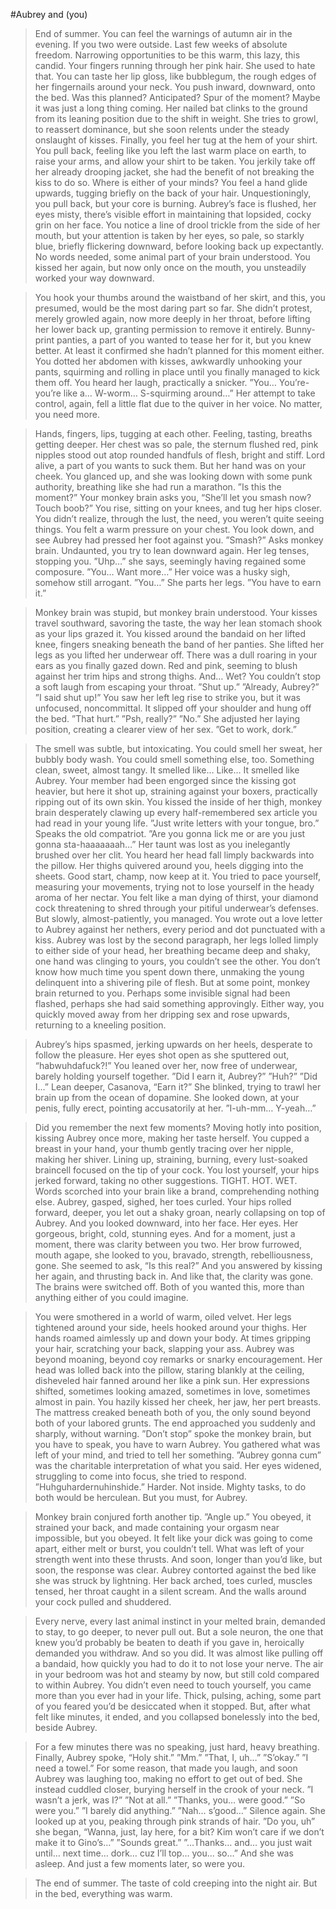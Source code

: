 #Aubrey and (you)

>End of summer.
>You can feel the warnings of autumn air in the evening.
>If you two were outside.
>Last few weeks of absolute freedom.
>Narrowing opportunities to be this warm, this lazy, this candid.
>Your fingers running through her pink hair.
>She used to hate that.
>You can taste her lip gloss, like bubblegum, the rough edges of her fingernails around your neck.
>You push inward, downward, onto the bed.
>Was this planned? Anticipated? Spur of the moment?
>Maybe it was just a long thing coming.
>Her nailed bat clinks to the ground from its leaning position due to the shift in weight.
>She tries to growl, to reassert dominance, but she soon relents under the steady onslaught of kisses.
>Finally, you feel her tug at the hem of your shirt.
>You pull back, feeling like you left the last warm place on earth, to raise your arms, and allow your shirt to be taken.
>You jerkily take off her already drooping jacket, she had the benefit of not breaking the kiss to do so.
>Where is either of your minds?
>You feel a hand glide upwards, tugging briefly on the back of your hair.
>Unquestioningly, you pull back, but your core is burning.
>Aubrey’s face is flushed, her eyes misty, there’s visible effort in maintaining that lopsided, cocky grin on her face.
>You notice a line of drool trickle from the side of her mouth, but your attention is taken by her eyes, so pale, so starkly blue, briefly flickering downward, before looking back up expectantly.
>No words needed, some animal part of your brain understood.
>You kissed her again, but now only once on the mouth, you unsteadily worked your way downward.

>You hook your thumbs around the waistband of her skirt, and this, you presumed, would be the most daring part so far.
>She didn’t protest, merely growled again, now more deeply in her throat, before lifting her lower back up, granting permission to remove it entirely.
>Bunny-print panties, a part of you wanted to tease her for it, but you knew better. At least it confirmed she hadn’t planned for this moment either.
>You dotted her abdomen with kisses, awkwardly unhooking your pants, squirming and rolling in place until you finally managed to kick them off. 
>You heard her laugh, practically a snicker.
>”You… You’re-you’re like a… W-worm… S-squirming around…”
>Her attempt to take control, again, fell a little flat due to the quiver in her voice.
>No matter, you need more.

>Hands, fingers, lips, tugging at each other.
>Feeling, tasting, breaths getting deeper.
>Her chest was so pale, the sternum flushed red, pink nipples stood out atop rounded handfuls of flesh, bright and stiff.
>Lord alive, a part of you wants to suck them.
>But her hand was on your cheek.
>You glanced up, and she was looking down with some punk authority, breathing like she had run a marathon.
>”Is this the moment?” Your monkey brain asks you, “She’ll let you smash now? Touch boob?”
>You rise, sitting on your knees, and tug her hips closer.
>You didn’t realize, through the lust, the need, you weren’t quite seeing things.
>You felt a warm pressure on your chest.
>You look down, and see Aubrey had pressed her foot against you.
>”Smash?” Asks monkey brain.
>Undaunted, you try to lean downward again.
>Her leg tenses, stopping you.
>”Uhp…” she says, seemingly having regained some composure.
>”You… Want more…” Her voice was a husky sigh, somehow still arrogant.
>”You…”
>She parts her legs.
>”You have to earn it.”

>Monkey brain was stupid, but monkey brain understood.
>Your kisses travel southward, savoring the taste, the way her lean stomach shook as your lips grazed it.
>You kissed around the bandaid on her lifted knee, fingers sneaking beneath the band of her panties.
>She lifted her legs as you lifted her underwear off. There was a dull roaring in your ears as you finally gazed down.
>Red and pink, seeming to blush against her trim hips and strong thighs.
>And…
>Wet?
>You couldn’t stop a soft laugh from escaping your throat.
>”Shut up.”
>”Already, Aubrey?”
>”I said shut up!”
>You saw her left leg rise to strike you, but it was unfocused, noncommittal.
>It slipped off your shoulder and hung off the bed.
>”That hurt.”
>”Psh, really?”
>”No.”
>She adjusted her laying position, creating a clearer view of her sex.
>”Get to work, dork.”

>The smell was subtle, but intoxicating.
>You could smell her sweat, her bubbly body wash.
>You could smell something else, too.
>Something clean, sweet, almost tangy.
>It smelled like…
>Like…
>It smelled like Aubrey.
>Your member had been engorged since the kissing got heavier, but here it shot up, straining against your boxers, practically ripping out of its own skin.
>You kissed the inside of her thigh, monkey brain desperately clawing up every half-remembered sex article you had read in your young life.
>”Just write letters with your tongue, bro.” Speaks the old compatriot.
>”Are you gonna lick me or are you just gonna sta-haaaaaaah…”
>Her taunt was lost as you inelegantly brushed over her clit.
>You heard her head fall limply backwards into the pillow.
>Her thighs quivered around you, heels digging into the sheets.
>Good start, champ, now keep at it.
>You tried to pace yourself, measuring your movements, trying not to lose yourself in the heady aroma of her nectar.
>You felt like a man dying of thirst, your diamond cock threatening to shred through your pitiful underwear’s defenses.
>But slowly, almost-patiently, you managed.
>You wrote out a love letter to Aubrey against her nethers, every period and dot punctuated with a kiss.
>Aubrey was lost by the second paragraph, her legs lolled limply to either side of your head, her breathing became deep and shaky, one hand was clinging to yours, you couldn’t see the other.
>You don’t know how much time you spent down there, unmaking the young delinquent into a shivering pile of flesh.
>But at some point, monkey brain returned to you.
>Perhaps some invisible signal had been flashed, perhaps she had said something approvingly.
>Either way, you quickly moved away from her dripping sex and rose upwards, returning to a kneeling position.

>Aubrey’s hips spasmed, jerking upwards on her heels, desperate to follow the pleasure.
>Her eyes shot open as she sputtered out, “habwuhdafuck?!”
>You leaned over her, now free of underwear, barely holding yourself together.
>”Did I earn it, Aubrey?”
>”Huh?”
>”Did I…” Lean deeper, Casanova, “Earn it?”
>She blinked, trying to trawl her brain up from the ocean of dopamine.
>She looked down, at your penis, fully erect, pointing accusatorily at her.
>”I-uh-mm… Y-yeah…”

>Did you remember the next few moments?
>Moving hotly into position, kissing Aubrey once more, making her taste herself.
>You cupped a breast in your hand, your thumb gently tracing over her nipple, making her shiver.
>Lining up, straining, burning, every lust-soaked braincell focused on the tip of your cock.
>You lost yourself, your hips jerked forward, taking no other suggestions.
>TIGHT.
>HOT.
>WET.
>Words scorched into your brain like a brand, comprehending nothing else.
>Aubrey, gasped, sighed, her toes curled.
>Your hips rolled forward, deeper, you let out a shaky groan, nearly collapsing on top of Aubrey.
>And you looked downward, into her face.
>Her eyes.
>Her gorgeous, bright, cold, stunning eyes.
>And for a moment, just a moment, there was clarity between you two.
>Her brow furrowed, mouth agape, she looked to you, bravado, strength, rebelliousness, gone.
>She seemed to ask, “Is this real?”
>And you answered by kissing her again, and thrusting back in.
>And like that, the clarity was gone.
>The brains were switched off.
>Both of you wanted this, more than anything either of you could imagine.

>You were smothered in a world of warm, oiled velvet.
>Her legs tightened around your side, heels hooked around your thighs.
>Her hands roamed aimlessly up and down your body.
>At times gripping your hair, scratching your back, slapping your ass.
>Aubrey was beyond moaning, beyond coy remarks or snarky encouragement.
>Her head was lolled back into the pillow, staring blankly at the ceiling, disheveled hair fanned around her like a pink sun.
>Her expressions shifted, sometimes looking amazed, sometimes in love, sometimes almost in pain.
>You hazily kissed her cheek, her jaw, her pert breasts.
>The mattress creaked beneath both of you, the only sound beyond both of your labored grunts.
>The end approached you suddenly and sharply, without warning.
>”Don’t stop” spoke the monkey brain, but you have to speak, you have to warn Aubrey.
>You gathered what was left of your mind, and tried to tell her something.
>”Aubrey gonna cum” was the charitable interpretation of what you said.
>Her eyes widened, struggling to come into focus, she tried to respond.
>”Huhguhardernuhinshide.”
>Harder. Not inside.
>Mighty tasks, to do both would be herculean.
>But you must, for Aubrey.

>Monkey brain conjured forth another tip.
>”Angle up.”
>You obeyed, it strained your back, and made containing your orgasm near impossible, but you obeyed.
>It felt like your dick was going to come apart, either melt or burst, you couldn’t tell.
>What was left of your strength went into these thrusts.
>And soon, longer than you’d like, but soon, the response was clear.
>Aubrey contorted against the bed like she was struck by lightning.
>Her back arched, toes curled, muscles tensed, her throat caught in a silent scream.
>And the walls around your cock pulled and shuddered.

>Every nerve, every last animal instinct in your melted brain, demanded to stay, to go deeper, to never pull out.
>But a sole neuron, the one that knew you’d probably be beaten to death if you gave in, heroically demanded you withdraw.
>And so you did.
>It was almost like pulling off a bandaid, how quickly you had to do it to not lose your nerve.
>The air in your bedroom was hot and steamy by now, but still cold compared to within Aubrey.
>You didn’t even need to touch yourself, you came more than you ever had in your life.
>Thick, pulsing, aching, some part of you feared you’d be desiccated when it stopped.
>But, after what felt like minutes, it ended, and you collapsed bonelessly into the bed, beside Aubrey.

>For a few minutes there was no speaking, just hard, heavy breathing.
>Finally, Aubrey spoke, “Holy shit.”
>”Mm.”
>”That, I, uh…”
>”S’okay.”
>”I need a towel.”
>For some reason, that made you laugh, and soon Aubrey was laughing too, making no effort to get out of bed.
>She instead cuddled closer, burying herself in the crook of your neck.
>”I wasn’t a jerk, was I?”
>”Not at all.”
>”Thanks, you… were good.”
>”So were you.”
>”I barely did anything.”
>”Nah… s’good…”
>Silence again.
>She looked up at you, peaking through pink strands of hair.
>”Do you, uh” she began, “Wanna, just, lay here, for a bit? Kim won’t care if we don’t make it to Gino’s…”
>”Sounds great.”
>”…Thanks… and… you just wait until… next time… dork… cuz I’ll top… you... so…”
>And she was asleep.
>And just a few moments later, so were you.

>The end of summer.
>The taste of cold creeping into the night air.
>But in the bed, everything was warm.